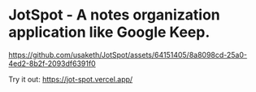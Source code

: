 # JotSpot - A notes organization application like Google Keep.


https://github.com/usaketh/JotSpot/assets/64151405/8a8098cd-25a0-4ed2-8b2f-2093df6391f0

Try it out: https://jot-spot.vercel.app/
